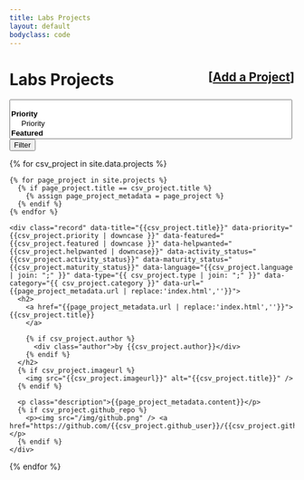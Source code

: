 ```yaml
---
title: Labs Projects
layout: default
bodyclass: code
---
```


<div class="page-header">
  <h1>
    <div style="float: right; font-size: 75%;">
      [<a href="/projects/add/">Add a Project</a>]
    </div>
    Labs Projects
  </h1>
</div>

<form class="form-inline hidden" id="filters">
  <select data-placeholder="Filter projects..." style="width:500px;" class="form-control chosen-select" multiple>
    <option value=""></option>
    <optgroup label="Priority">
      <option value="[data-priority*=true]">Priority</option>
    </optgroup>    
    <optgroup label="Featured">
      <option value="[data-featured*=true]">Featured</option>
    </optgroup>
    <optgroup label="Help wanted">
      <option value="[data-helpwanted*=true]">Help wanted</option>
    </optgroup>
  </select>
  <button type="submit" class="btn btn-primary">Filter</button>
</form>



<div class="projects">
  {% for csv_project in site.data.projects %}

    {% for page_project in site.projects %}
      {% if page_project.title == csv_project.title %}
        {% assign page_project_metadata = page_project %}
      {% endif %}
    {% endfor %}

    <div class="record" data-title="{{csv_project.title}}" data-priority="{{csv_project.priority | downcase }}" data-featured="{{csv_project.featured | downcase }}" data-helpwanted="{{csv_project.helpwanted | downcase}}" data-activity_status="{{csv_project.activity_status}}" data-maturity_status="{{csv_project.maturity_status}}" data-language="{{csv_project.language | join: ";" }}" data-type="{{ csv_project.type | join: ";" }}" data-category="{{ csv_project.category }}" data-url="{{page_project_metadata.url | replace:'index.html',''}}">
      <h2>
        <a href="{{page_project_metadata.url | replace:'index.html',''}}">{{csv_project.title}}
        </a>

        {% if csv_project.author %}
          <div class="author">by {{csv_project.author}}</div>
        {% endif %}
      </h2>
      {% if csv_project.imageurl %}
        <img src="{{csv_project.imageurl}}" alt="{{csv_project.title}}" />
      {% endif %}

      <p class="description">{{page_project_metadata.content}}</p>
      {% if csv_project.github_repo %}
        <p><img src="/img/github.png" /> <a href="https://github.com/{{csv_project.github_user}}/{{csv_project.github_repo}}">Github</a></p>
      {% endif %}
    </div>
  {% endfor %}
</div>


<script type="text/javascript" src="//cdnjs.cloudflare.com/ajax/libs/chosen/1.0/chosen.jquery.min.js"></script>
<script type="text/javascript" src="../js/isotope.pkgd.js"></script>
<script type="text/javascript" src="../js/imagesloaded.pkgd.js"></script>
<script type="text/javascript" src="../js/projects.js"></script>
